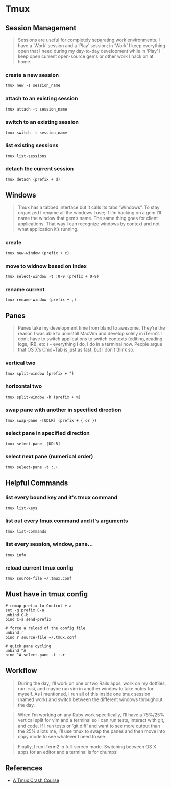# Tmux

## Session Management

>Sessions are useful for completely separating work environments. I have a ‘Work’ session and a ‘Play’ session; in ‘Work’ I keep everything open that I need during my day-to-day development while in ‘Play’ I keep open current open-source gems or other work I hack on at home.

### create a new session

```
tmux new -s session_name
```

### attach to an existing session

```
tmux attach -t session_name
```

### switch to an existing session

```
tmux switch -t session_name
```

### list existing sessions

```
tmux list-sessions
```

### detach the current session

```
tmux detach (prefix + d)
```

## Windows

>Tmux has a tabbed interface but it calls its tabs “Windows”. To stay organized I rename all the windows I use; if I’m hacking on a gem I’ll name the window that gem’s name. The same thing goes for client applications. That way I can recognize windows by context and not what application it’s running.

### create

```
tmux new-window (prefix + c)
```

### move to widnow based on index

```
tmux select-window -t :0-9 (prefix + 0-9)
```

### rename current

```
tmux rename-window (prefix + ,)
```

## Panes

>Panes take my development time from bland to awesome. They’re the reason I was able to uninstall MacVim and develop solely in iTerm2. I don’t have to switch applications to switch contexts (editing, reading logs, IRB, etc.) - everything I do, I do in a terminal now. People argue that OS X’s Cmd+Tab is just as fast, but I don’t think so.

### vertical two

```
tmux split-window (prefix + ")
```

### horizontal two

```
tmux split-window -h (prefix + %)
```

### swap pane with another in specified direction

```
tmux swap-pane -[UDLR] (prefix + { or })
```

### select pane in specified direction

```
tmux select-pane -[UDLR]
```

### select next pane (numerical order)

```
tmux select-pane -t :.+
```

## Helpful Commands

### list every bound key and it's tmux command

```
tmux list-keys
```

### list out every tmux command and it's arguments

```
tmux list-commands
```

### list every session, window, pane...

```
tmux info
```

### reload current tmux config

```
tmux source-file ~/.tmux.conf
```

## Must have in tmux config

```
# remap prefix to Control + a
set -g prefix C-a
unbind C-b
bind C-a send-prefix

# force a reload of the config file
unbind r
bind r source-file ~/.tmux.conf

# quick pane cycling
unbind ^A
bind ^A select-pane -t :.+
```

## Workflow

>During the day, I’ll work on one or two Rails apps, work on my dotfiles, run irssi, and maybe run vim in another window to take notes for myself. As I mentioned, I run all of this inside one tmux session (named work) and switch between the different windows throughout the day.

>When I’m working on any Ruby work specifically, I’ll have a 75%/25% vertical split for vim and a terminal so I can run tests, interact with git, and code. If I run tests or ‘git diff’ and want to see more output than the 25% allots me, I’ll use tmux to swap the panes and then move into copy mode to see whatever I need to see.

>Finally, I run iTerm2 in full-screen mode. Switching between OS X apps for an editor and a terminal is for chumps!


## References

- [A Tmux Crash Course](http://robots.thoughtbot.com/post/2641409235/a-tmux-crash-course)

